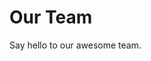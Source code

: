 <script setup>
import { VPTeamMembers } from 'vitepress/theme'

const members = [
  {
    avatar: 'https://www.github.com/0x-br0k3n.png',
    name: '0x-br0k3n',
    title: 'Creator/Developer',
    links: [
      { icon: 'github', link: 'https://github.com/0x-br0k3n' },
      { icon: 'discord', link: 'https://discordapp.com/users/810058393653084181' }
    ]
  },
  {
    avatar: 'https://cdn.discordapp.com/avatars/1234815964856582160/f58808901ec24751c0330256dfe0a39a?size=1024',
    name: 'Dark',
    title: 'Contributor',
    links: [
      { icon: 'discord', link: 'https://discordapp.com/users/1234815964856582160' }
    ]
  }
]
</script>

# Our Team

Say hello to our awesome team.

<VPTeamMembers size="medium" :members />